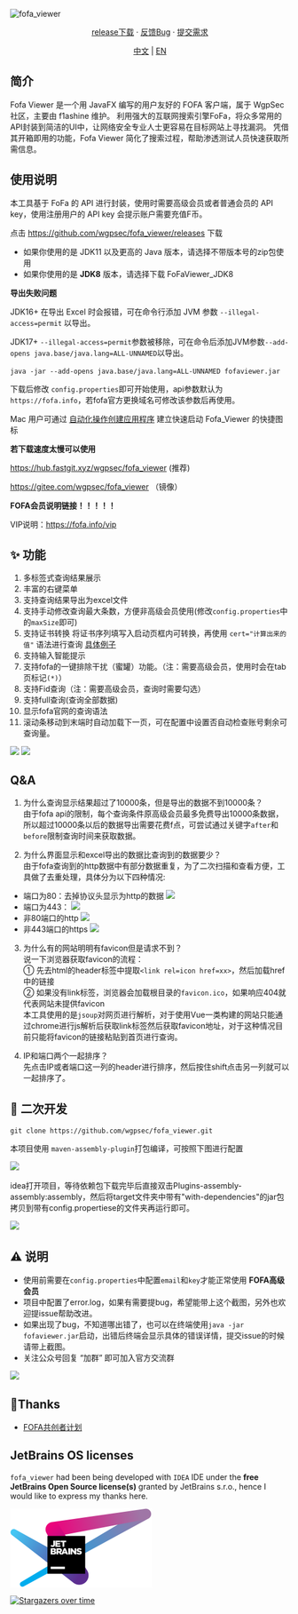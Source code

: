 
![fofa_viewer](https://socialify.git.ci/wgpsec/fofa_viewer/image?font=Bitter&forks=1&issues=1&language=1&logo=https%3A%2F%2Fwww.wgpsec.org%2F_nuxt%2Fimg%2Fnew_logo.91d92b1.svg&name=1&owner=1&pattern=Circuit%20Board&stargazers=1&theme=Light)

  <p align="center">
    <a href="https://github.com/wgpsec/fofa_viewer/releases">release下载</a>
    ·
    <a href="https://github.com/wgpsec/fofa_viewer/issues">反馈Bug</a>
    ·
    <a href="https://github.com/wgpsec/fofa_viewer/issues">提交需求</a>
  </p>

<p align="center"> <a href="https://github.com/wgpsec/fofa_viewer/blob/master/README.md">中文</a> | <a href="https://github.com/wgpsec/fofa_viewer/blob/master/README.en.md">EN</a> </p>

##  简介
Fofa Viewer 是一个用 JavaFX 编写的用户友好的 FOFA 客户端，属于 WgpSec 社区，主要由 f1ashine 维护。 利用强大的互联网搜索引擎FoFa，将众多常用的API封装到简洁的UI中，让网络安全专业人士更容易在目标网站上寻找漏洞。 凭借其开箱即用的功能，Fofa Viewer 简化了搜索过程，帮助渗透测试人员快速获取所需信息。
##  使用说明
本工具基于 FoFa 的 API 进行封装，使用时需要高级会员或者普通会员的 API key，使用注册用户的 API key 会提示账户需要充值F币。

点击 https://github.com/wgpsec/fofa_viewer/releases 下载

- 如果你使用的是 JDK11 以及更高的 Java 版本，请选择不带版本号的zip包使用
- 如果你使用的是 **JDK8** 版本，请选择下载 FoFaViewer_JDK8

**导出失败问题**

JDK16+ 在导出 Excel 时会报错，可在命令行添加 JVM 参数 `--illegal-access=permit` 以导出。

JDK17+ `--illegal-access=permit`参数被移除，可在命令后添加JVM参数`--add-opens java.base/java.lang=ALL-UNNAMED`以导出。

`java -jar --add-opens java.base/java.lang=ALL-UNNAMED fofaviewer.jar  `

下载后修改 `config.properties`即可开始使用，api参数默认为`https://fofa.info`，若fofa官方更换域名可修改该参数后再使用。

Mac 用户可通过 [自动化操作创建应用程序](docs/mac.md) 建立快速启动 Fofa_Viewer 的快捷图标

**若下载速度太慢可以使用**

https://hub.fastgit.xyz/wgpsec/fofa_viewer (推荐)

https://gitee.com/wgpsec/fofa_viewer （镜像）

**FOFA会员说明链接！！！！！**

VIP说明：https://fofa.info/vip

## :sparkles: 功能
1. 多标签式查询结果展示
2. 丰富的右键菜单
3. 支持查询结果导出为excel文件
4. 支持手动修改查询最大条数，方便非高级会员使用(修改`config.properties`中的`maxSize`即可)
5. 支持证书转换 将证书序列填写入启动页框内可转换，再使用 `cert="计算出来的值"` 语法进行查询 [具体例子](https://mp.weixin.qq.com/s/jBf9h6IQVja6WwFcSYEvKg)
6. 支持输入智能提示
7. 支持fofa的一键排除干扰（蜜罐）功能。（注：需要高级会员，使用时会在tab页标记`(*)`）
8. 支持Fid查询（注：需要高级会员，查询时需要勾选）
9. 支持full查询(查询全部数据)
10. 显示fofa官网的查询语法
11. 滚动条移动到末端时自动加载下一页，可在配置中设置否自动检查账号剩余可查询量。

![](docs/cn/ui.png)
![](docs/cn/search.jpg)

## Q&A
1. 为什么查询显示结果超过了10000条，但是导出的数据不到10000条？  
    由于fofa api的限制，每个查询条件原高级会员最多免费导出10000条数据，所以超过10000条以后的数据导出需要花费f点，可尝试通过关键字`after`和`before`限制查询时间来获取数据。

2. 为什么界面显示和excel导出的数据比查询到的数据要少？  
    由于fofa查询到的http数据中有部分数据重复，为了二次扫描和查看方便，工具做了去重处理，具体分为以下四种情况:
  - 端口为80：去掉协议头显示为http的数据
    ![](docs/80http.png)
  - 端口为443：
    ![](docs/443https.png)
  - 非80端口的http
    ![](docs/非80http.png)
  - 非443端口的https
    ![](docs/非443https.png)
    
3. 为什么有的网站明明有favicon但是请求不到？  
    说一下浏览器获取favicon的流程：  
   ① 先去html的header标签中提取`<link rel=icon href=xx>`，然后加载href中的链接  
   ② 如果没有link标签，浏览器会加载根目录的`favicon.ico`，如果响应404就代表网站未提供favicon  
    本工具使用的是`jsoup`对网页进行解析，对于使用Vue一类构建的网站只能通过chrome进行js解析后获取link标签然后获取favicon地址，对于这种情况目前只能将favicon的链接粘贴到首页进行查询。
   
4. IP和端口两个一起排序？  
    先点击IP或者端口这一列的header进行排序，然后按住shift点击另一列就可以一起排序了。

## :rocket: 二次开发
```
git clone https://github.com/wgpsec/fofa_viewer.git
```

本项目使用 `maven-assembly-plugin`打包编译，可按照下图进行配置

![](docs/compile_detail.png)

idea打开项目，等待依赖包下载完毕后直接双击Plugins-assembly-assembly:assembly，然后将target文件夹中带有"with-dependencies"的jar包拷贝到带有config.propertiese的文件夹再运行即可。

![](docs/maven_detail.png)



## ⚠️ 说明
- 使用前需要在`config.properties`中配置`email`和`key`才能正常使用 **FOFA高级会员**
- 项目中配置了error.log，如果有需要提bug，希望能带上这个截图，另外也欢迎提issue帮助改进。
- 如果出现了bug，不知道哪出错了，也可以在终端使用`java -jar fofaviewer.jar`启动，出错后终端会显示具体的错误详情，提交issue的时候请带上截图。
- 关注公众号回复 “加群” 即可加入官方交流群

![](https://assets.wgpsec.org/www/images/wechat.png)

## 🙏Thanks
- [FOFA共创者计划](https://fofa.info/development)


##  JetBrains OS licenses
``fofa_viewer`` had been being developed with `IDEA` IDE under the **free JetBrains Open Source license(s)** granted by JetBrains s.r.o., hence I would like to express my thanks here.

<a href="https://www.jetbrains.com/?from=wgpsec" target="_blank"><img src="https://raw.githubusercontent.com/wgpsec/.github/master/jetbrains/jetbrains-variant-4.png" width="256" align="middle"/></a>

[![Stargazers over time](https://starchart.cc/wgpsec/fofa_viewer.svg)](https://starchart.cc/wgpsec/fofa_viewer)

